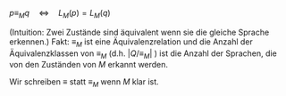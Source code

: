 
$p \equiv_M q \quad \Leftrightarrow \quad L_M(p)=L_M(q)$

(Intuition: Zwei Zustände sind äquivalent wenn sie die gleiche Sprache erkennen.)
Fakt: $\equiv_M$ ist eine Äquivalenzrelation und die Anzahl der Äquivalenzklassen von $\equiv_M$ (d.h. $\left|Q / \equiv_M\right|$ ) ist die Anzahl der Sprachen, die von den Zuständen von $M$ erkannt werden.

Wir schreiben $\equiv$ statt $\equiv_M$ wenn $M$ klar ist.